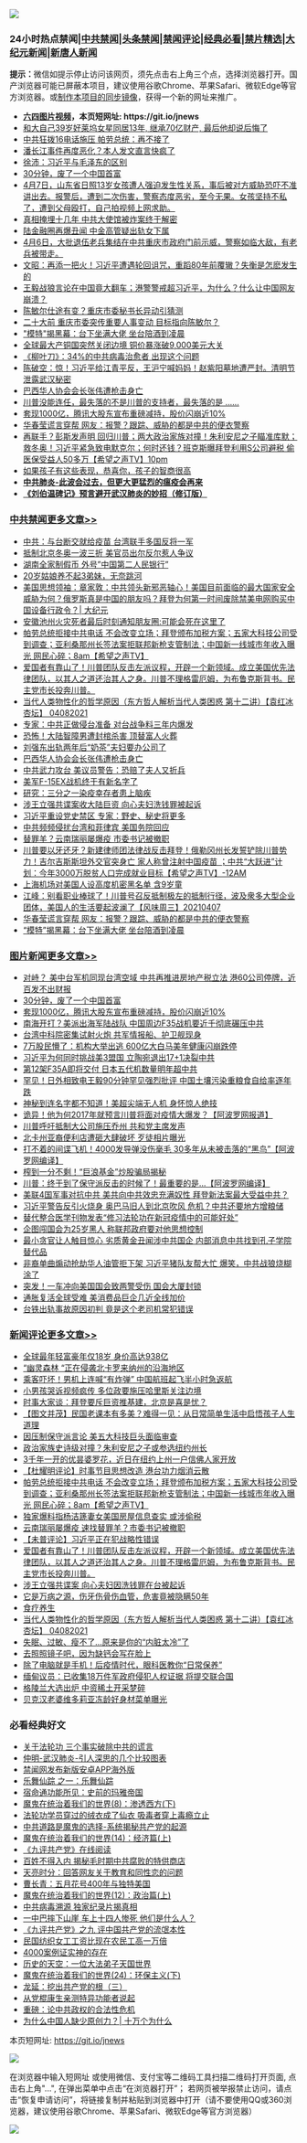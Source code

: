 ![](https://raw.githubusercontent.com/fqnews/bnews/master/64photo/fqnews-qr.jpg)

<div id="tt">
<h3>24小时热点禁闻|<a href="#%E4%B8%AD%E5%85%B1%E7%A6%81%E9%97%BB%E6%9B%B4%E5%A4%9A%E6%96%87%E7%AB%A0">中共禁闻</a>|<a href="#%E5%9B%BE%E7%89%87%E6%96%B0%E9%97%BB%E6%9B%B4%E5%A4%9A%E6%96%87%E7%AB%A0">头条禁闻</a>|<a href="#%E6%96%B0%E9%97%BB%E8%AF%84%E8%AE%BA%E6%9B%B4%E5%A4%9A%E6%96%87%E7%AB%A0">禁闻评论|<a href="#%E5%BF%85%E7%9C%8B%E7%BB%8F%E5%85%B8%E5%A5%BD%E6%96%87">经典必看|<a href="/video.md#%E7%A6%81%E7%89%87%E7%B2%BE%E9%80%89">禁片精选</a>|<a href="https://github.com/fqnews/djy/blob/master/gb/nf1351518.md#1">大纪元新闻</a>|<a href="https://github.com/fqnews/ntdtv/blob/master/gb/prog204.md#1">新唐人新闻</a></h3>
<div><b>提示：</b>微信如提示停止访问该网页，须先点击右上角三个点，选择浏览器打开。国产浏览器可能已屏蔽本项目，建议使用谷歌Chrome、苹果Safari、微软Edge等官方浏览器。或<a href="https://github.com/fqnews/bnews/blob/master/%E5%88%B6%E4%BD%9Cgit%E7%A6%81%E9%97%BB%E9%95%9C%E5%83%8F.md">制作本项目的同步镜像</a>，获得一个新的网址来推广。</div>
<ul>
<li><b><a href="http://d1.bdrive.tk/64.mp4" target="_blank">六四图片视频</a>，本页短网址: https://git.io/jnews</b></li>
<li><a href="/yule/20210408/1521771.md">和大自己39岁好莱坞女星同居13年, 继承70亿财产, 最后他却说后悔了</a></li>
<li><a href="/cbnews/20210408/1521901.md">中共狂拨16电话施压 帕劳总统：再不接了</a></li>
<li><a href="/yule/20210408/1522108.md">潘长江事件再度恶化？本人发文直言快疯了</a></li>
<li><a href="/renquan/minyun/20210408/1521709.md">徐沛：习近平与毛泽东的区别</a></li>
<li><a href="/topimagenews/20210408/1521979.md">30分钟，废了一个中国首富</a></li>
<li><a href="/bannedvideo/20210407/1521629.md">4月7日，山东省日照13岁女孩遭人强迫发生性关系，事后被对方威胁恐吓不准讲出去。报警后，遭到二次伤害，警察态度恶劣，至今无果。女孩坚持不私了，遭到父母殴打，自己拍视频上网求助。</a></li>
<li><a href="/lifebaike/20210408/1521950.md">真相掩埋十几年 中共大使馆被炸案终于解密</a></li>
<li><a href="/cbnews/20210408/1521761.md">陆金融圈再爆丑闻 中金高管疑出轨女下属</a></li>
<li><a href="/bannedvideo/20210408/1522123.md">4月6日，大批退伍老兵集结在中共重庆市政府门前示威，警察如临大敌，有老兵被带走。</a></li>
<li><a href="/cbnews/20210408/1521875.md">文昭：再添一把火！习近平遭遇轮回诅咒，重蹈80年前覆辙？失衡是怎麽发生的</a></li>
<li><a href="/cnnews/20210408/1521844.md">王毅战狼言论在中国竟大翻车；港警警戒超习近平，为什么？什么让中国网友崩溃？</a></li>
<li><a href="/cnnews/20210408/1522136.md">陈敏尔仕途有变？重庆市委秘书长异动引猜测</a></li>
<li><a href="/comments/20210408/1522024.md">二十大前 重庆市委突传重要人事变动 目标指向陈敏尔？</a></li>
<li><a href="/cbnews/20210408/1521980.md">"模特"揭黑幕：台下坐满大佬 坐台陪酒到凌晨</a></li>
<li><a href="/cnnews/20210408/1521729.md">全球最大产铜国突然关闭边境 铜价暴涨破9,000美元大关</a></li>
<li><a href="/cnnews/20210408/1521769.md">《柳叶刀》：34%的中共病毒治愈者 出现这个问题</a></li>
<li><a href="/bannedvideo/20210408/1521874.md">陈破空：惊！习近平给江青平反，王沪宁喊妈妈！赵紫阳墓地遭严封。清明节泄露武汉秘密</a></li>
<li><a href="/cbnews/20210408/1522125.md">巴西华人协会会长张伟遭枪击身亡</a></li>
<li><a href="/bannedvideo/20210408/1521894.md">川普没能连任，最失落的不是川普的支持者，最失落的是 ……</a></li>
<li><a href="/topimagenews/20210408/1521961.md">套现1000亿，腾讯大股东宣布重磅减持，股价闪崩近10%</a></li>
<li><a href="/cbnews/20210408/1521981.md">华春莹谎言穿帮 网友：报警？跟踪、威胁的都是中共的便衣警察</a></li>
<li><a href="/comments/20210408/1521956.md">再联手？彭斯发声明 回归川普；两大政治家族对撞！朱利安尼之子瞄准库默；救冬奥！习近平紧急致电默克尔；何时还钱？班克斯曝拜登利用S公司避税  偷医保受益人50多万【希望之声TV】10pm</a></li>
<li><a href="/lifebaike/20210408/1521822.md">如果孩子有这些表现，恭喜你，孩子的智商很高</a></li>
<li><b><a href="/comments/20200211/1275071.md" target="_blank">中共肺炎-此波会过去，但更大更猛烈的瘟疫会再来</a></b></li>
<li><b><a href="/comments/20200207/1272816.md" target="_blank">《刘伯温碑记》预言避开武汉肺炎的妙招（修订版）</a></b></li>
</ul>
</div>

<div class="catlist">
<h3><a href="/cbnews/" target="_blank">中共禁闻</a><span><a href="/cbnews/" target="_blank" rel="nofollow">更多文章>></a></span></h3>
<ul>
<li><a href="/cbnews/20210408/1522339.md" target="_blank">中共：与台断交就给疫苗 台湾联手多国反将一军</a></li>
<li><a href="/cbnews/20210408/1522322.md" target="_blank">抵制北京冬奥一波三折 美官员出尔反尔惹人争议</a></li>
<li><a href="/cbnews/20210408/1522321.md" target="_blank">湖南全家制假币 外号&#8221;中国第二人民银行&#8221;</a></li>
<li><a href="/cbnews/20210408/1522301.md" target="_blank">20岁姑娘养不起3弟妹，无奈跳河</a></li>
<li><a href="/cbnews/20210408/1522274.md" target="_blank">美国思想领袖：章家敦：中共领头新邪恶轴心！美国目前面临的最大国家安全威胁为何？俄罗斯真是中国的朋友吗？拜登为何第一时间废除禁美电网购买中国设备行政令？| 大纪元</a></li>
<li><a href="/cbnews/20210408/1522250.md" target="_blank">安徽池州火灾死者最后时刻通知朋友圈:可能会死在这里了</a></li>
<li><a href="/comments/20210408/1522243.md" target="_blank">帕劳总统拒接中共电话 不会改变立场；拜登颁布加税方案；五家大科技公司受到调查；亚利桑那州长签法案拒联邦新枪支管制法；中国新一线城市年收入曝光 网民心碎；8am【希望之声TV】</a></li>
<li><a href="/comments/20210408/1522205.md" target="_blank">爱国者有靠山了！川普团队反击左派议程，开辟一个新领域。成立美国优先法律团队，以其人之道还治其人之身。川普不理格雷厄姆，为布鲁克斯背书。民主党市长投奔川普。</a></li>
<li><a href="/comments/20210408/1522176.md" target="_blank">当代人类物性化的哲学原因（东方哲人解析当代人类困惑  第十二讲）【袁红冰杏坛】 04082021</a></li>
<li><a href="/cbnews/20210408/1522170.md" target="_blank">专家：中共正做侵台准备 对台战争料三年内爆发</a></li>
<li><a href="/cbnews/20210408/1522169.md" target="_blank">恐怖！大陆智障男遭封棺杀害 顶替富人火葬</a></li>
<li><a href="/cbnews/20210408/1522133.md" target="_blank">刘强东出轨两年后“奶茶”夫妇要办公司了</a></li>
<li><a href="/cbnews/20210408/1522125.md" target="_blank">巴西华人协会会长张伟遭枪击身亡</a></li>
<li><a href="/cbnews/20210408/1522116.md" target="_blank">中共武力攻台 美议员警告：恐赔了夫人又折兵</a></li>
<li><a href="/cbnews/20210408/1522115.md" target="_blank">美军F-15EX战机终于有新名字了</a></li>
<li><a href="/cbnews/20210408/1522036.md" target="_blank">研究：三分之一染疫幸存者患上脑疾</a></li>
<li><a href="/cbnews/20210408/1522016.md" target="_blank">涉王立强共谍案收大陆巨资 向心夫妇洗钱罪被起诉</a></li>
<li><a href="/cbnews/20210408/1522015.md" target="_blank">习近平重设党史禁区 专家：野史、秘史将更多</a></li>
<li><a href="/cbnews/20210408/1522008.md" target="_blank">中共频频侵扰台湾和菲律宾 美国务院回应</a></li>
<li><a href="/cbnews/20210408/1522007.md" target="_blank">替罪羊？云南瑞丽屡爆疫 市委书记被撤职</a></li>
<li><a href="/comments/20210408/1522005.md" target="_blank">川普要以牙还牙？新建律师团法律战反击拜登！俄勒冈州长发誓铲除川普势力！吉尔吉斯斯坦外交官突身亡 家人称曾注射中国疫苗 ；中共“大跃进”计划：今年3000万脱贫人口完成就业目标【希望之声TV】-12AM</a></li>
<li><a href="/cbnews/20210408/1521995.md" target="_blank">上海机场对美国人设高度机密黑名单 含9岁童</a></li>
<li><a href="/cbnews/20210408/1521993.md" target="_blank">江峰：别看职业棒球了！川普号召反抵制极左的抵制行径，波及衆多大型企业团体，美国人的生活要起波澜了【风味周三】20210407</a></li>
<li><a href="/cbnews/20210408/1521981.md" target="_blank">华春莹谎言穿帮 网友：报警？跟踪、威胁的都是中共的便衣警察</a></li>
<li><a href="/cbnews/20210408/1521980.md" target="_blank">&#8220;模特&#8221;揭黑幕：台下坐满大佬 坐台陪酒到凌晨</a></li>

</ul>
</div>
<div class="catlist">
<h3><a href="/topimagenews/" target="_blank">图片新闻</a><span><a href="/topimagenews/" target="_blank" rel="nofollow">更多文章>></a></span></h3>
<ul>
<li><a href="/topimagenews/20210408/1522204.md" target="_blank">对峙？ 美中台军机同现台湾空域 中共再推进房地产税立法 港60公司停牌，近百发不出财报</a></li>
<li><a href="/topimagenews/20210408/1521979.md" target="_blank">30分钟，废了一个中国首富</a></li>
<li><a href="/topimagenews/20210408/1521961.md" target="_blank">套现1000亿，腾讯大股东宣布重磅减持，股价闪崩近10%</a></li>
<li><a href="/topimagenews/20210407/1521468.md" target="_blank">南海开打？美派出海军陆战队 中国周边F35战机要近千彻底碾压中共</a></li>
<li><a href="/topimagenews/20210407/1521344.md" target="_blank">台湾中科院密集试射火炮 共军情报船、护卫舰现身</a></li>
<li><a href="/topimagenews/20210407/1521268.md" target="_blank">7万股民懵了：机构大举出逃 600亿大白马美年健康闪崩跌停</a></li>
<li><a href="/topimagenews/20210407/1521136.md" target="_blank">习近平为何同时挑战美3盟国 立陶宛退出17+1决裂中共</a></li>
<li><a href="/topimagenews/20210406/1520690.md" target="_blank">第12架F35A即将交付 日本五代机数量明年超中共</a></li>
<li><a href="/topimagenews/20210406/1520399.md" target="_blank">罕见！日外相致电王毅90分钟罕见强烈批评 中国土壤污染重粮食自给率逐年跌</a></li>
<li><a href="/topimagenews/20210405/1519948.md" target="_blank">神秘到连名字都不知道！美超尖端无人机 身怀惊人绝技</a></li>
<li><a href="/topimagenews/20210405/1519899.md" target="_blank">诡异！他为何2017年就预言川普将面对疫情大爆发？【阿波罗网报道】</a></li>
<li><a href="/topimagenews/20210405/1519818.md" target="_blank">川普呼吁抵制大公司施压乔州 共和党主席发声</a></li>
<li><a href="/topimagenews/20210405/1519671.md" target="_blank">北卡州亚裔便利店遭砸大肆破坏 歹徒相片曝光</a></li>
<li><a href="/topimagenews/20210404/1519440.md" target="_blank">打不着的间谍飞机！4000发导弹没伤毫毛 30多年从未被击落的“黑鸟”【阿波罗网编译】</a></li>
<li><a href="/topimagenews/20210404/1519402.md" target="_blank">榨到一分不剩！“巨浪基金”炒股骗局揭秘</a></li>
<li><a href="/topimagenews/20210404/1519391.md" target="_blank">川普：终于到了保守派反击的时候了！最重要的是…【阿波罗网编译】</a></li>
<li><a href="/topimagenews/20210404/1519149.md" target="_blank">美联4国军事对抗中共 美共向中共效忠充满奴性 拜登新法案最大受益中共？</a></li>
<li><a href="/topimagenews/20210403/1518960.md" target="_blank">习近平警告反引火烧身 奥巴马旧人到北京吹风 危机？中共还要地方增粮储</a></li>
<li><a href="/comments/20210403/1518906.md" target="_blank">替代整合医学刊物发表“修习法轮功在新冠疫情中的可能好处”</a></li>
<li><a href="/topimagenews/20210403/1518554.md" target="_blank">企图闯国会为25岁黑人 称联邦政府要对他思想控制</a></li>
<li><a href="/topimagenews/20210403/1518546.md" target="_blank">最小贪官让人触目惊心 劣质黄金丑闻涉中共国企 内部消息中共找到孔子学院替代品</a></li>
<li><a href="/topimagenews/20210403/1518528.md" target="_blank">非裔单曲煽动抢劫华人油管拒下架 习近平猪队友帮大忙 爆笑，中共战狼烧糊涂了</a></li>
<li><a href="/topimagenews/20210403/1518459.md" target="_blank">突发！一车冲向美国国会致两警受伤 国会大厦封锁</a></li>
<li><a href="/topimagenews/20210403/1518446.md" target="_blank">通胀复活全球受难 美消费品巨企几近全线加价</a></li>
<li><a href="/topimagenews/20210402/1518285.md" target="_blank">台铁出轨事故原因初判 竟是这个老司机常犯错误</a></li>

</ul>
</div>
<div class="catlist">
<h3><a href="/comments/" target="_blank">新闻评论</a><span><a href="/comments/" target="_blank" rel="nofollow">更多文章>></a></span></h3>
<ul>
<li><a href="/comments/20210408/1522335.md" target="_blank">全球最年轻富豪年仅18岁 身价高达938亿</a></li>
<li><a href="/comments/20210408/1522334.md" target="_blank">“幽灵森林 “正在侵袭北卡罗来纳州的沿海地区</a></li>
<li><a href="/comments/20210408/1522333.md" target="_blank">乘客吓坏！男机上连喊“有炸弹” 中国航班起飞半小时急返航</a></li>
<li><a href="/comments/20210408/1522331.md" target="_blank">小男孩哭诉视频疯传 多位政要施压哈里斯关注边境</a></li>
<li><a href="/comments/20210408/1522309.md" target="_blank">时事大家谈：拜登要斥巨资推基建，北京是喜是忧？</a></li>
<li><a href="/comments/20210408/1522299.md" target="_blank">【图文并茂】民国老课本有多美？难得一见：从日常简单生活中启悟孩子人生道理</a></li>
<li><a href="/comments/20210408/1522289.md" target="_blank">因压制保守派言论 美五大科技巨头面临审查</a></li>
<li><a href="/comments/20210408/1522287.md" target="_blank">政治家族史诗级对撞？朱利安尼之子或参选纽约州长</a></li>
<li><a href="/comments/20210408/1522251.md" target="_blank">3千年一开的优昙婆罗花，近日在纽约上州一户信佛人家开放</a></li>
<li><a href="/comments/20210408/1522247.md" target="_blank">【杜耀明评论】时事节目思想改造 港台功力烟消云散</a></li>
<li><a href="/comments/20210408/1522243.md" target="_blank">帕劳总统拒接中共电话 不会改变立场；拜登颁布加税方案；五家大科技公司受到调查；亚利桑那州长签法案拒联邦新枪支管制法；中国新一线城市年收入曝光 网民心碎；8am【希望之声TV】</a></li>
<li><a href="/comments/20210408/1522214.md" target="_blank">独家爆料指杨洁篪妻女美国房屋信息查实 或涉偷税</a></li>
<li><a href="/comments/20210408/1522213.md" target="_blank">云南瑞丽屡爆疫 速找替罪羊？市委书记被撤职</a></li>
<li><a href="/comments/20210408/1522207.md" target="_blank">【未普评论】习近平正在犯战略性错误</a></li>
<li><a href="/comments/20210408/1522205.md" target="_blank">爱国者有靠山了！川普团队反击左派议程，开辟一个新领域。成立美国优先法律团队，以其人之道还治其人之身。川普不理格雷厄姆，为布鲁克斯背书。民主党市长投奔川普。</a></li>
<li><a href="/comments/20210408/1522189.md" target="_blank">涉王立强共谍案 向心夫妇因洗钱罪在台被起诉</a></li>
<li><a href="/comments/20210408/1522188.md" target="_blank">它是万病之源，伤牙伤骨伤血管，危害竟被隐瞒50年</a></li>
<li><a href="/comments/20210408/1522187.md" target="_blank">食疗养生</a></li>
<li><a href="/comments/20210408/1522176.md" target="_blank">当代人类物性化的哲学原因（东方哲人解析当代人类困惑  第十二讲）【袁红冰杏坛】 04082021</a></li>
<li><a href="/comments/20210408/1522141.md" target="_blank">失眠、过敏、瘦不了&#8230;原来是你的“内脏太冷”了</a></li>
<li><a href="/comments/20210408/1522140.md" target="_blank">去照照镜子吧，因为缺钙会写在脸上</a></li>
<li><a href="/comments/20210408/1522139.md" target="_blank">除了电脑就是手机！后疫情时代，眼科医教你“日常保养”</a></li>
<li><a href="/comments/20210408/1522131.md" target="_blank">缅甸议员：已收集18万件军政府侵犯人权证据 将提交联合国</a></li>
<li><a href="/comments/20210408/1522129.md" target="_blank">格陵兰大选出炉 中资稀土开采梦碎</a></li>
<li><a href="/comments/20210408/1522111.md" target="_blank">贝克汉老婆维多莉亚冻龄好身材菜单曝光</a></li>

</ul>
</div>

<div class="catlist">
<h3>必看经典好文</h3>
<ul>
<li><a href="/cbnews/20200703/1354907.md" target="_blank">关于法轮功 三个事实破除中共的谎言</a></li>
<li><a href="/comments/20200620/1347687.md" target="_blank">仲明-武汉肺炎-引人深思的几个比较图表</a></li>
<li><a href="/comments/20200627/783266.md" target="_blank">禁闻网发布新版安卓APP海外版</a></li>
<li><a href="/tculture/20170710/789533.md" target="_blank">乐舞仙踪 之一：乐舞仙踪</a></li>
<li><a href="/cbnews/20180711/970353.md" target="_blank">宿命通功能所见：史前的玛雅帝国</a></li>
<li><a href="/topimagenews/20180527/948714.md" target="_blank">魔鬼在统治着我们的世界(8)：渗透西方(下)</a></li>
<li><a href="/comments/20210317/1506773.md" target="_blank">法轮功学员穿过的绒衣成了仙衣 吸毒者穿上毒瘾立止</a></li>
<li><a href="/comments/20181209/1044543.md" target="_blank">中共道路是魔鬼的选择-系统揭秘共产党的起源</a></li>
<li><a href="/topimagenews/20180605/953415.md" target="_blank">魔鬼在统治着我们的世界(14)：经济篇(上)</a></li>
<li><a href="/bookonline/20131116/201057.md" target="_blank">《九评共产党》在线阅读</a></li>
<li><a href="/lifebaike/20200711/1358994.md" target="_blank">百姓不得入内 揭秘毛时期中共腐败的特供商店</a></li>
<li><a href="/cbnews/20200916/1397196.md" target="_blank">天亮时分：回答网友关于教育和同性恋的问题</a></li>
<li><a href="/comments/20200713/1359796.md" target="_blank">曹长青：五月花号400年与独特美国</a></li>
<li><a href="/topimagenews/20180601/951286.md" target="_blank">魔鬼在统治着我们的世界(12)：政治篇(上)</a></li>
<li><a href="/ccpdope/20200412/1311165.md" target="_blank">中共病毒溯源 独家纪录片揭真相</a></li>
<li><a href="/cbnews/20200611/1343057.md" target="_blank">一中巴摔下山崖 车上十四人惨死 他们是什么人？</a></li>
<li><a href="/bookonline/20131116/201045.md" target="_blank">《九评共产党》之九 评中国共产党的流氓本性</a></li>
<li><a href="/lifebaike/20200515/1328783.md" target="_blank">民国纺织女工工资比现在农民工高一万倍</a></li>
<li><a href="/lifebaike/20201113/1430218.md" target="_blank">4000案例证实神的存在</a></li>
<li><a href="/tculture/20121025/73067.md" target="_blank">历史的天空：一位大法弟子天国世界</a></li>
<li><a href="/cbnews/20180907/994846.md" target="_blank">魔鬼在统治着我们的世界(24)：环保主义(下)</a></li>
<li><a href="/comments/20200929/1405201.md" target="_blank">龙延：挖出共产党的根（三）</a></li>
<li><a href="/comments/20210331/1516768.md" target="_blank">从党棍康生亲测特异功能者说起</a></li>
<li><a href="/comments/20200705/783271.md" target="_blank">重磅：论中共政权的合法性危机</a></li>
<li><a href="/ssgc/20200715/1360940.md" target="_blank">为什么中国人缺少原创力？| 十万个为什么</a></li>

</ul>
</div>

本页短网址: https://git.io/jnews

![](https://raw.githubusercontent.com/fqnews/bnews/master/64photo/fqnews-qr.jpg)

在浏览器中输入短网址 或使用微信、支付宝等二维码工具扫描二维码打开页面, 点击右上角"...", 在弹出菜单中点击“在浏览器打开”； 若网页被举报禁止访问，请点击“恢复申请访问”，将链接复制并粘贴到浏览器中打开（请不要使用QQ或360浏览器，建议使用谷歌Chrome、苹果Safari、微软Edge等官方浏览器）

![](https://raw.githubusercontent.com/fqnews/bnews/master/64photo/wx.jpg)